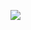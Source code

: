 ![](https://github-profile-summary-cards.vercel.app/api/cards/repos-per-language?username=Valhalla-Wait&theme=solarized_dark)
